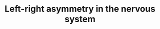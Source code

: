 ---
annotations:
- type: Cell Type Ontology
  value: neuron
authors:
- Kyook
- MaintBot
- DeSl
- Eweitz
description: '"A model for the role of NSY-7 in establishment and maintenance of stable
  AWC chemosensory neuron subtypes. See the text for details."'
last-edited: 2021-05-26
organisms:
- Caenorhabditis elegans
redirect_from:
- /index.php/Pathway:WP2229
- /instance/WP2229
schema-jsonld:
- '@context': https://schema.org/
  '@id': https://wikipathways.github.io/pathways/WP2229.html
  '@type': Dataset
  creator:
    '@type': Organization
    name: WikiPathways
  description: '"A model for the role of NSY-7 in establishment and maintenance of
    stable AWC chemosensory neuron subtypes. See the text for details."'
  keywords:
  - STR-2
  - NSY-7
  - NSY-4
  - 'unstable '
  - NSY-5
  - SRSX-3
  license: CC0
  name: Left-right asymmetry in the nervous system
seo: CreativeWork
title: Left-right asymmetry in the nervous system
wpid: WP2229
---